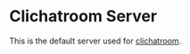 # Clichatroom Server

This is the default server used for [clichatroom](https://github.com/Evan-Nishi/clichatroom).
